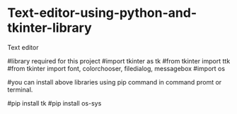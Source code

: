 # Text-editor-using-python-and-tkinter-library
Text editor

#library required for this project
#import tkinter as tk 
#from tkinter import ttk
#from tkinter import font, colorchooser, filedialog, messagebox
#import os

#you can install above libraries using pip command in command promt or terminal.

#pip install tk
#pip install os-sys
